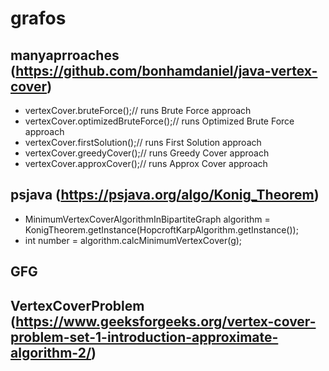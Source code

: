 # grafos


## manyaprroaches (https://github.com/bonhamdaniel/java-vertex-cover)

- vertexCover.bruteForce();// runs Brute Force approach
- vertexCover.optimizedBruteForce();// runs Optimized Brute Force approach
- vertexCover.firstSolution();// runs First Solution approach
- vertexCover.greedyCover();// runs Greedy Cover approach
- vertexCover.approxCover();// runs Approx Cover approach

## psjava (https://psjava.org/algo/Konig_Theorem)

- MinimumVertexCoverAlgorithmInBipartiteGraph algorithm = KonigTheorem.getInstance(HopcroftKarpAlgorithm.getInstance());
- int number = algorithm.calcMinimumVertexCover(g); 

## GFG

## VertexCoverProblem (https://www.geeksforgeeks.org/vertex-cover-problem-set-1-introduction-approximate-algorithm-2/)